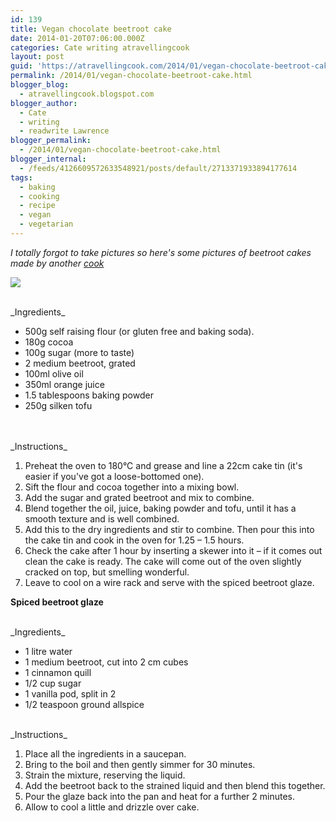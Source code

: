 ```yaml
---
id: 139
title: Vegan chocolate beetroot cake
date: 2014-01-20T07:06:00.000Z
categories: Cate writing atravellingcook
layout: post
guid: 'https://atravellingcook.com/2014/01/vegan-chocolate-beetroot-cake.html'
permalink: /2014/01/vegan-chocolate-beetroot-cake.html
blogger_blog:
  - atravellingcook.blogspot.com
blogger_author:
  - Cate
  - writing
  - readwrite Lawrence
blogger_permalink:
  - /2014/01/vegan-chocolate-beetroot-cake.html
blogger_internal:
  - /feeds/4126609572633548921/posts/default/2713371933894177614
tags:
  - baking
  - cooking
  - recipe
  - vegan
  - vegetarian
---
```


_I totally forgot to take pictures so here's some pictures of beetroot cakes made by another [cook](https://faroutbrusselsprout.blogspot.co.uk/2011/05/chocolate-beetroot-cake.html)_<br>

![](../images//images/atc-migrate/2014/01/110602_cfth_beetrootchoc_-2.jpg)

<br>
_Ingredients_

-   500g self raising flour (or gluten free and baking soda).
-   180g cocoa
-   100g sugar (more to taste)
-   2 medium beetroot, grated
-   100ml olive oil
-   350ml orange juice
-   1.5 tablespoons baking powder
-   250g silken tofu

<br>
<br>
_Instructions_

<br>

1.  Preheat the oven to 180°C and grease and line a 22cm cake tin (it's easier if you've got a loose-bottomed one).
2.  Sift the flour and cocoa together into a mixing bowl.
3.  Add the sugar and grated beetroot and mix to combine.
4.  Blend together the oil, juice, baking powder and tofu, until it has a smooth texture and is well combined.
5.  Add this to the dry ingredients and stir to combine. Then pour this into the cake tin and cook in the oven for 1.25 – 1.5 hours.
6.  Check the cake after 1 hour by inserting a skewer into it – if it comes out clean the cake is ready. The cake will come out of the oven slightly cracked on top, but smelling wonderful.
7.  Leave to cool on a wire rack and serve with the spiced beetroot glaze.

**Spiced beetroot glaze**

<br>
_Ingredients_

-   1 litre water
-   1 medium beetroot, cut into 2 cm cubes
-   1 cinnamon quill
-   1/2 cup sugar
-   1 vanilla pod, split in 2
-   1/2 teaspoon ground allspice

<br>
_Instructions_

<br>

1.  Place all the ingredients in a saucepan.
2.  Bring to the boil and then gently simmer for 30 minutes.
3.  Strain the mixture, reserving the liquid.
4.  Add the beetroot back to the strained liquid and then blend this together.
5.  Pour the glaze back into the pan and heat for a further 2 minutes.
6.  Allow to cool a little and drizzle over cake.
